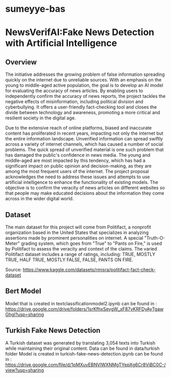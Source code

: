 # sumeyye-bas

# NewsVerifAI:Fake News Detection with Artificial Intelligence

## Overview

The initiative addresses the growing problem of false information spreading quickly on the internet due to unreliable sources. With an emphasis on the young to middle-aged active population, the goal is to develop an AI model for evaluating the accuracy of news articles. By enabling users to independently confirm the accuracy of news reports, the project tackles the negative effects of misinformation, including political division and cyberbullying. It offers a user-friendly fact-checking tool and closes the divide between technology and awareness, promoting a more critical and resilient society in the digital age.

Due to the extensive reach of online platforms, biased and inaccurate content has proliferated in recent years, impacting not only the internet but the entire information landscape. Unverified information can spread swiftly across a variety of internet channels, which has caused a number of social problems. The quick spread of unverified material is one such problem that has damaged the public's confidence in news media. The young and middle-aged are most impacted by this tendency, which has had a significant impact on public opinion and decision-making, as they are among the most frequent users of the internet. The project proposal acknowledges the need to address these issues and attempts to use artificial intelligence to enhance the functionality of existing models. The objective is to confirm the veracity of news articles on different websites so that people may make educated decisions about the information they come across in the wider digital world.

## Dataset

The main dataset for this project will come from Politifact, a nonprofit organization based in the United States that specializes in analyzing assertions made by prominent personalities on internet. A special "Truth-O-Meter" grading system, which goes from "True" to "Pants on Fire," is used by Politifact to assess the veracity and context of the claims. The varied Politifact dataset includes a range of ratings, including: TRUE, MOSTLY TRUE, HALF TRUE, MOSTLY FALSE, FALSE, PANTS ON FIRE.

Source: https://www.kaggle.com/datasets/rmisra/politifact-fact-check-dataset

## Bert Model

Model that is created in textclassificationmodel2.ipynb can be found in : https://drive.google.com/drive/folders/1srKfhxSevgW_xF87vKRFDyAyTgawGhgl?usp=sharing


## Turkish Fake News Detection

A Turkish dataset was generated by translating 3,054 texts into Turkish while maintaining their original content. Data can be found in data/turkish folder
Model is created in turkish-fake-news-detection.ipynb can be found in : https://drive.google.com/file/d/1pMXuvEBNVlWXNMgTYepXg6Cr8ViBC0C-/view?usp=sharing

